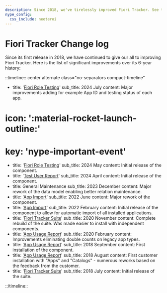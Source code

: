 ```yaml
---
description: Since 2018, we've tirelessly improved Fiori Tracker. See the major upgrades over 6 years.
nype_config:
  css_include: neoteroi
---
```

# Fiori Tracker Change log

Since its first release in 2018, we have continued to give our all to improving Fiori Tracker. Here is the list of significant improvements over its 6-year history:

::timeline:: center alternate class="no-separators compact-timeline"

- title: '[Fiori Role Testing](https://fioriroletesting.com/)'
  sub_title: 2024 July
  content: Major improvements adding for example App ID and testing status of each app.
#  icon: ':material-rocket-launch-outline:'
#  key: 'nype-important-event'
- title: '[Fiori Role Testing](https://fioriroletesting.com/)'
  sub_title: 2024 May
  content: Initial release of the component.
- title: '[Test User Report](tracked/SPS03/testusers.md)'
  sub_title: 2024 April
  content: Initial release of the component.
- title: General Maintenance
  sub_title: 2023 December
  content: Major rework of the data model enabling better relation maintenance.
- title: '[App Import](https://help.fioritracker.app/2020/ai/FPS01/main/)'
  sub_title: 2022 June
  content: Major rework of the component.
- title: '[App Import](https://help.fioritracker.app/2020/ai/FPS01/main/)'
  sub_title: 2022 February
  content: Initial release of the component to allow for automatic import of all installed applications.
- title: '[Fiori Tracker Suite](index.md)'
  sub_title: 2020 November
  content: Complete rebuild of the suite. Was made easier to install with independent components.
- title: '[App Usage Report](https://help.fioriappsusage.org/)'
  sub_title: 2020 February
  content: Improvements eliminating double counts on legacy app types.
- title: '[App Usage Report](https://help.fioriappsusage.org/)'
  sub_title: 2018 September
  content: First installation of the component.
- title: '[App Usage Report](https://help.fioriappsusage.org/)'
  sub_title: 2018 August
  content: First customer installation with "Apps" and "Catalogs" - numerous reworks based on the feedback from the customer.
- title: '[Fiori Tracker Suite](index.md)'
  sub_title: 2018 July
  content: Initial release of the suite.

::/timeline::
